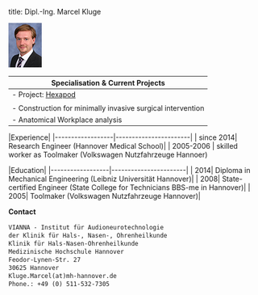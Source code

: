 ﻿title: Dipl.-Ing. Marcel Kluge


![Image Marcel Kluge](Marcel.jpg)


|Specialisation	& Current Projects|
|-----------------------------------------|
|-   Project: [Hexapod](http://www.vianna.de/01_workgroups/majdani/projects.html "Hexapod")|
| |
|-   Construction for minimally invasive surgical intervention|
|-   Anatomical Workplace analysis|


|Experience|
|------------------|-----------------------|
| since 2014| Research Engineer (Hannover Medical School)|
| 2005-2006 | skilled worker as Toolmaker (Volkswagen Nutzfahrzeuge Hannoer)

|Education|
|------------------|-----------------------|
| 2014| Diploma in Mechanical Engineering (Leibniz Universität Hannover)|
| 2008| State-certified Engineer (State College for Technicians BBS-me in Hannover)|
| 2005| Toolmaker (Volkswagen Nutzfahrzeuge Hannover)|

**Contact**

	VIANNA - Institut für Audioneurotechnologie
	der Klinik für Hals-, Nasen-, Ohrenheilkunde
	Klinik für Hals-Nasen-Ohrenheilkunde
	Medizinische Hochschule Hannover
	Feodor-Lynen-Str. 27
	30625 Hannover
	Kluge.Marcel(at)mh-hannover.de
	Phone.: +49 (0) 511-532-7305                       
